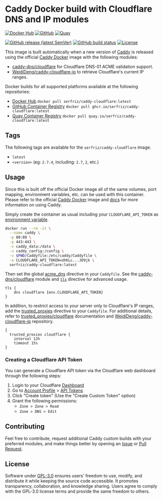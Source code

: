 # Caddy Docker build with Cloudflare DNS and IP modules

[![Docker Hub](https://img.shields.io/badge/Docker%20Hub%20-%20serfriz%2Fcaddy--cloudflare%20-%20%230db7ed?style=flat&logo=docker)](https://hub.docker.com/r/serfriz/caddy-cloudflare)
[![GitHub](https://img.shields.io/badge/GitHub%20-%20serfriz%2Fcaddy--cloudflare%20-%20%23333?style=flat&logo=github)](https://ghcr.io/serfriz/caddy-cloudflare)
[![Quay](https://img.shields.io/badge/Quay%20-%20serfriz%2Fcaddy--cloudflare%20-%20%23CC0000?style=flat&logo=redhat)](https://quay.io/serfriz/caddy-cloudflare)

[![GitHub release (latest SemVer)](https://img.shields.io/github/v/release/serfriz/caddy-custom-builds?label=Release)](https://github.com/serfriz/caddy-custom-builds/releases)
[![GitHub build status](https://img.shields.io/github/actions/workflow/status/serfriz/caddy-custom-builds/build.caddy-cloudflare.yml?label=Build)](https://github.com/serfriz/caddy-custom-builds/actions/workflows/build.caddy-cloudflare.yml)
[![License](https://img.shields.io/github/license/serfriz/caddy-custom-builds?label=License)](https://github.com/serfriz/caddy-custom-builds/blob/main/LICENSE)

This image is built automatically when a new version of [Caddy](https://github.com/caddyserver/caddy) is released using the official [Caddy Docker](https://hub.docker.com/_/caddy) image with the following modules:
- [caddy-dns/cloudflare](https://github.com/caddy-dns/cloudflare) for Cloudflare DNS-01 ACME validation support.
- [WeidiDeng/caddy-cloudflare-ip](https://github.com/WeidiDeng/caddy-cloudflare-ip) to retrieve Cloudflare's current IP ranges.

Docker builds for all supported platforms available at the following repositories:
- [Docker Hub](https://hub.docker.com/r/serfriz/caddy-cloudflare) `docker pull serfriz/caddy-cloudflare:latest`
- [GitHub Container Registry](https://ghcr.io/serfriz/caddy-cloudflare) `docker pull ghcr.io/serfriz/caddy-cloudflare:latest`
- [Quay Container Registry](https://quay.io/serfriz/caddy-cloudflare) `docker pull quay.io/serfriz/caddy-cloudflare:latest`

## Tags

The following tags are available for the `serfriz/caddy-cloudflare` image.

- `latest`
- `<version>` (eg: `2.7.4`, including: `2.7`, `2`, etc.)

## Usage

Since this is built off the official Docker image all of the same volumes, port mapping, environment variables, etc. can be used with this container. Please refer to the official [Caddy Docker](https://hub.docker.com/_/caddy) image and [docs](https://caddyserver.com/docs/) for more information on using Caddy.

Simply create the container as usual including your `CLOUDFLARE_API_TOKEN` as [environment variable](https://caddyserver.com/docs/caddyfile/concepts#environment-variables).

```sh
docker run --rm -it \
  --name caddy \
  -p 80:80 \
  -p 443:443 \
  -v caddy_data:/data \
  -v caddy_config:/config \
  -v $PWD/Caddyfile:/etc/caddy/Caddyfile \
  -e CLOUDFLARE_API_TOKEN=UhKLc...JD9jk \
  serfriz/caddy-cloudflare:latest
```

Then set the global [acme_dns](https://caddyserver.com/docs/caddyfile/options#acme-dns) directive in your `Caddyfile`. See the [caddy-dns/cloudflare](https://github.com/caddy-dns/cloudflare) module and [`tls`](https://caddyserver.com/docs/caddyfile/directives/tls#tls) directive for advanced usage.

```Caddyfile
tls {
	dns cloudflare {env.CLOUDFLARE_API_TOKEN}
}
```
In addition, to restrict access to your server only to Cloudflare's IP ranges, add the [trusted_proxies](https://caddyserver.com/docs/caddyfile/options#trusted-proxies) directive to your `Caddyfile`. For additional details, refer to [trusted_proxies/cloudflare](https://caddyserver.com/docs/json/apps/http/servers/trusted_proxies/cloudflare/) documentation and [WeidiDeng/caddy-cloudflare-ip](https://github.com/WeidiDeng/caddy-cloudflare-ip) repository.

```Caddyfile
{
  trusted_proxies cloudflare {
    interval 12h
    timeout 15s
}
```

### Creating a Cloudflare API Token

You can generate a Cloudflare API token via the Cloudflare web dashboard through the following steps:

1. Login to your Cloudflare [Dashboard](https://dash.cloudflare.com/)
2. Go to [Account Profile](https://dash.cloudflare.com/profile) > [API Tokens](https://dash.cloudflare.com/profile/api-tokens)
3. Click "Create token" (Use the "Create Custom Token" option)
4. Grant the following permissions:
   - `Zone > Zone > Read`
   - `Zone > DNS > Edit`

## Contributing

Feel free to contribute, request additional Caddy custom builds with your preferred modules, and make things better by opening an [Issue](https://github.com/serfriz/caddy-custom-builds/issues) or [Pull Request](https://github.com/serfriz/caddy-custom-builds/pulls).

## License

Software under [GPL-3.0](https://github.com/serfriz/caddy-custom-builds/blob/main/LICENSE) ensures users' freedom to use, modify, and distribute it while keeping the source code accessible. It promotes transparency, collaboration, and knowledge sharing. Users agree to comply with the GPL-3.0 license terms and provide the same freedom to others.